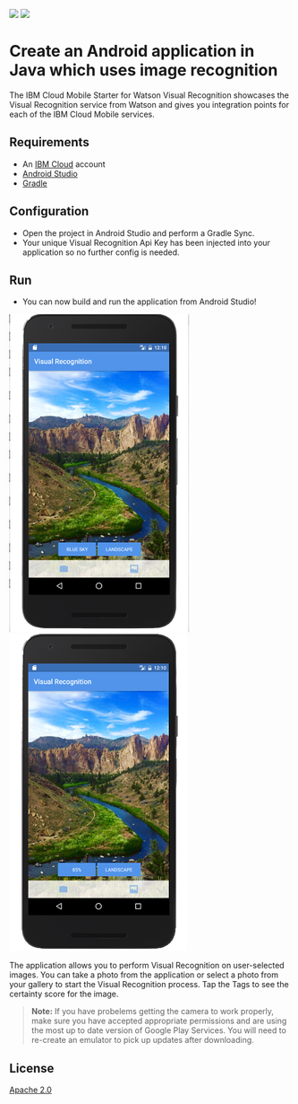[![](https://img.shields.io/badge/bluemix-powered-blue.svg)](https://bluemix.net)
[![](https://img.shields.io/badge/platform-android-lightgrey.svg?style=flat)](https://developer.android.com/index.html)

# Create an Android application in Java which uses image recognition

The IBM Cloud Mobile Starter for Watson Visual Recognition showcases the Visual Recognition service from Watson and gives you integration points for each of the IBM Cloud Mobile services.

## Requirements

* An [IBM Cloud](http://bluemix.net) account
* [Android Studio](https://developer.android.com/studio/index.html)
* [Gradle](https://gradle.org/gradle-download/)

## Configuration

* Open the project in Android Studio and perform a Gradle Sync.
* Your unique Visual Recognition Api Key has been injected into your application so no further config is needed.

## Run

* You can now build and run the application from Android Studio!

![VisualRecognitionAndroid](README_Images/VisualRecognitionAndroid.png) ![VisualRecognitionAndroidClicked](README_Images/VisualRecognitionAndroidClicked.png)

The application allows you to perform Visual Recognition on user-selected images. You can take a photo from the application or select a photo from your gallery to start the Visual Recognition process. Tap the Tags to see the certainty score for the image.

> **Note:** If you have probelems getting the camera to work properly, make sure you have accepted appropriate permissions and are using the most up to date version of Google Play Services. You will need to re-create an emulator to pick up updates after downloading.

## License

[Apache 2.0](LICENSE)
